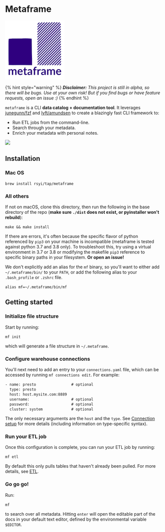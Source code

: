 # Metaframe

![](docs/.gitbook/assets/image%20%285%29.png)

{% hint style="warning" %}
_**Disclaimer:** This project is still in alpha, so there will be bugs. Use at your own risk! But if you find bugs or have feature requests, open an issue :\)_ 
{% endhint %}

`metaframe` is a CLI **data catalog + documentation tool**. It leverages [junegunn/fzf](https://github.com/junegunn/fzf) and [lyft/amundsen](https://github.com/lyft/amundsen) to create a blazingly fast CLI framework to:

* Run ETL jobs from the command-line.
* Search through your metadata.
* Enrich your metadata with personal notes.

![](https://raw.githubusercontent.com/rsyi/metaframe/master/docs/demo.gif)

## Installation

### Mac OS

```text
brew install rsyi/tap/metaframe
```

### All others

If not on macOS, clone this directory, then run the following in the base directory of the repo \(**make sure `./dist` does not exist, or pyinstaller won't rebuild**\):

```text
make && make install
```

If there are errors, it's often because the specific flavor of python referenced by `pip3` on your machine is incompatible \(metaframe is tested against python 3.7 and 3.8 only\). To troubleshoot this, try using a virtual environment in 3.7 or 3.8 or modifying the makefile `pip3` reference to specific binary paths in your filesystem. **Or open an issue!**

We don't explicitly add an alias for the `mf` binary, so you'll want to either add `~/.metaframe/bin/` to your `PATH`, or add the following alias to your `.bash_profile` or `.zshrc` file.

```text
alias mf=~/.metaframe/bin/mf
```

## Getting started

### Initialize file structure

Start by running:

```text
mf init
```

which will generate a file structure in `~/.metaframe`.

### Configure warehouse connections

You'll next need to add an entry to your `connections.yaml` file, which can be accessed by running `mf connections edit`. For example:

```text
- name: presto                # optional
  type: presto
  host: host.mysite.com:8889
  username:                   # optional
  password:                   # optional
  cluster: system             # optional 
```

The only necessary arguments are the `host` and the `type`. See [Connection setup](docs/connection-setup/) for more details \(including information on type-specific syntax\).

### Run your ETL job

Once this configuration is complete, you can run your ETL job by running:

```text
mf etl
```

By default this only pulls tables that haven't already been pulled. For more details, see [ETL](docs/running-an-etl-job.md).

### Go go go!

Run:

```text
mf
```

to search over all metadata. Hitting `enter` will open the editable part of the docs in your default text editor, defined by the environmental variable `$EDITOR`.

